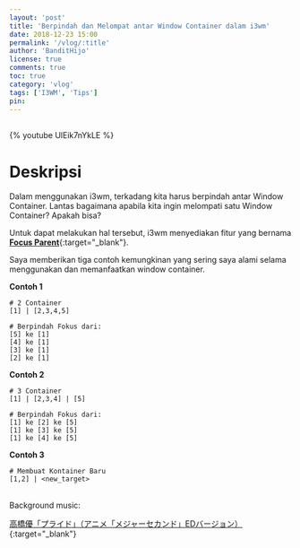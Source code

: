 ```yaml
---
layout: 'post'
title: 'Berpindah dan Melompat antar Window Container dalam i3wm'
date: 2018-12-23 15:00
permalink: '/vlog/:title'
author: 'BanditHijo'
license: true
comments: true
toc: true
category: 'vlog'
tags: ['I3WM', 'Tips']
pin:
---
```


<div style="margin-top:30px;"></div>
<!-- EMBED CONTAINER: YOUTUBE -->

{% youtube UlEik7nYkLE %}

# Deskripsi

Dalam menggunakan i3wm, terkadang kita harus berpindah antar Window Container. Lantas bagaimana apabila kita ingin melompati satu Window Container? Apakah bisa?

Untuk dapat melakukan hal tersebut, i3wm menyediakan fitur yang bernama [**Focus Parent**](https://i3wm.org/docs/userguide.html#_focus_parent){:target="_blank"}.

Saya memberikan tiga contoh kemungkinan yang sering saya alami selama menggunakan dan memanfaatkan window container.

**Contoh 1**

```
# 2 Container
[1] | [2,3,4,5]
```
```
# Berpindah Fokus dari:
[5] ke [1]
[4] ke [1]
[3] ke [1]
[2] ke [1]
```

**Contoh 2**

```
# 3 Container
[1] | [2,3,4] | [5]
```
```
# Berpindah Fokus dari:
[1] ke [2] ke [5]
[1] ke [3] ke [5]
[1] ke [4] ke [5]
```

**Contoh 3**

```
# Membuat Kontainer Baru
[1,2] | <new_target>
```

<br>
Background music:

[高橋優「プライド」（アニメ「メジャーセカンド」EDバージョン）](https://youtu.be/tf61cA6a-N0){:target="_blank"}

